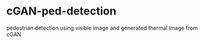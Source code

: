 # cGAN-ped-detection
pedestrian detection using visible image and generated thermal image from cGAN
